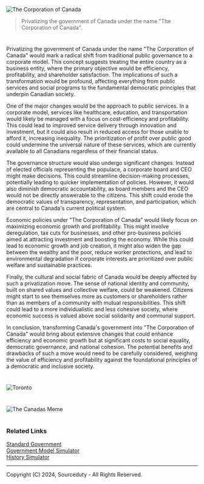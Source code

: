![The Corporation of Canada](https://github.com/sourceduty/The_Corporation_of_Canada/assets/123030236/2662bbd7-7909-4417-8522-e6385327fd8c)

> Privatizing the government of Canada under the name "The Corporation of Canada".

#

Privatizing the government of Canada under the name "The Corporation of Canada" would mark a radical shift from traditional public governance to a corporate model. This concept suggests treating the entire country as a business entity, where the primary objective would be efficiency, profitability, and shareholder satisfaction. The implications of such a transformation would be profound, affecting everything from public services and social programs to the fundamental democratic principles that underpin Canadian society.

One of the major changes would be the approach to public services. In a corporate model, services like healthcare, education, and transportation would likely be managed with a focus on cost-efficiency and profitability. This could lead to improved service delivery through innovation and investment, but it could also result in reduced access for those unable to afford it, increasing inequality. The prioritization of profit over public good could undermine the universal nature of these services, which are currently available to all Canadians regardless of their financial status.

The governance structure would also undergo significant changes. Instead of elected officials representing the populace, a corporate board and CEO might make decisions. This could streamline decision-making processes, potentially leading to quicker implementation of policies. However, it would also diminish democratic accountability, as board members and the CEO would not be directly answerable to the citizens. This shift could erode the democratic values of transparency, representation, and participation, which are central to Canada's current political system.

Economic policies under "The Corporation of Canada" would likely focus on maximizing economic growth and profitability. This might involve deregulation, tax cuts for businesses, and other pro-business policies aimed at attracting investment and boosting the economy. While this could lead to economic growth and job creation, it might also widen the gap between the wealthy and the poor, reduce worker protections, and lead to environmental degradation if corporate interests are prioritized over public welfare and sustainable practices.

Finally, the cultural and social fabric of Canada would be deeply affected by such a privatization move. The sense of national identity and community, built on shared values and collective welfare, could be weakened. Citizens might start to see themselves more as customers or shareholders rather than as members of a community with mutual responsibilities. This shift could lead to a more individualistic and less cohesive society, where economic success is valued above social solidarity and communal support.

In conclusion, transforming Canada's government into "The Corporation of Canada" would bring about extensive changes that could enhance efficiency and economic growth but at significant costs to social equality, democratic governance, and national cohesion. The potential benefits and drawbacks of such a move would need to be carefully considered, weighing the value of efficiency and profitability against the foundational principles of a democratic and inclusive society.

#

![Toronto](https://github.com/user-attachments/assets/0f752f63-3a48-4fa2-9d3a-7e0b828cbe6e)

#

![The Canadas Meme](https://github.com/user-attachments/assets/77d9be00-5fb2-49d6-bdc6-f3243f152278)

#
### Related Links

[Standard Government](https://chatgpt.com/g/g-DvKNjRFg1-standard-government)
<br>
[Government Model Simulator](https://chat.openai.com/g/g-8JwnHHEgc-government-model-simulator)
<br>
[History Simulator](https://github.com/sourceduty/History_Simulator)

***
Copyright (C) 2024, Sourceduty - All Rights Reserved.
